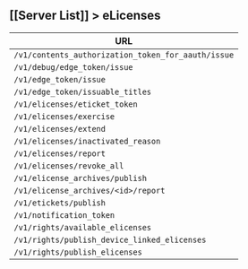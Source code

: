 [[Server List]] > eLicenses
---

| URL |
| --- |
| `/v1/contents_authorization_token_for_aauth/issue` |
| `/v1/debug/edge_token/issue` |
| `/v1/edge_token/issue` |
| `/v1/edge_token/issuable_titles` |
| `/v1/elicenses/eticket_token` |
| `/v1/elicenses/exercise` |
| `/v1/elicenses/extend` |
| `/v1/elicenses/inactivated_reason` |
| `/v1/elicenses/report` |
| `/v1/elicenses/revoke_all` |
| `/v1/elicense_archives/publish` |
| `/v1/elicense_archives/<id>/report` |
| `/v1/etickets/publish` |
| `/v1/notification_token` |
| `/v1/rights/available_elicenses` |
| `/v1/rights/publish_device_linked_elicenses` |
| `/v1/rights/publish_elicenses` |